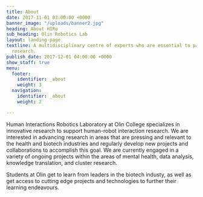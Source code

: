 ```yaml
---
title: About
date: 2017-11-01 03:00:00 +0000
banner_image: "/uploads/banner2.jpg"
heading: About HIRo
sub_heading: Olin Robotics Lab
layout: landing-page
textline: A multidisciplinary centre of experts who are essential to patient-oriented
  research.
publish_date: 2017-12-01 04:00:00 +0000
show_staff: true
menu:
  footer:
    identifier: _about
    weight: 3
  navigation:
    identifier: _about
    weight: 2

---
```

Human Interactions Robotics Laboratory at Olin College specializes in innovative research to support human-robot interaction research. We are interested in advancing research in areas that are pressing and relevant to the health and biotech industries and regularly develop new projects and collaborations to accomplish this goal. We are currently engaged in a variety of ongoing projects within the areas of mental health, data analysis, knowledge translation, and cluster research.

Students at Olin get to learn from leaders in the biotech industy, as well as get access to cutting edge projects and technologies to further their learning endeavours.